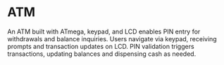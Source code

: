 # ATM
An ATM built with ATmega, keypad, and LCD enables PIN entry for withdrawals and balance inquiries. Users navigate via keypad, receiving prompts and transaction updates on LCD. PIN validation triggers transactions, updating balances and dispensing cash as needed.
